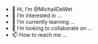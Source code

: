 - 👋 Hi, I’m @MichailDeWet
- 👀 I’m interested in ...
- 🌱 I’m currently learning ...
- 💞️ I’m looking to collaborate on ...
- 📫 How to reach me ...

<!---
MichailDeWet/MichailDeWet is a ✨ special ✨ repository because its `README.md` (this file) appears on your GitHub profile.
You can click the Preview link to take a look at your changes.
--->
